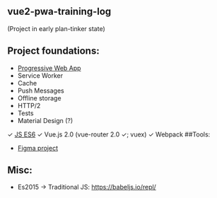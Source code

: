vue2-pwa-training-log
----------

(Project in early plan-tinker state)

Project foundations:
----------

* [Progressive Web App](https://developers.google.com/web/progressive-web-apps/)
* Service Worker 
 * Cache
 * Push Messages
 * Offline storage
* HTTP/2
* Tests
* Material Design (?)

✓ [JS ES6](http://es6-features.org/)
✓ Vue.js 2.0 (vue-router 2.0 ✓; vuex)
✓ Webpack
##Tools:
 * [Figma project](https://www.figma.com/file/OAqvTI1W1YsHQXWdnYAHmvEw/Main)

Misc:
-------
* Es2015 -> Traditional JS: https://babeljs.io/repl/
